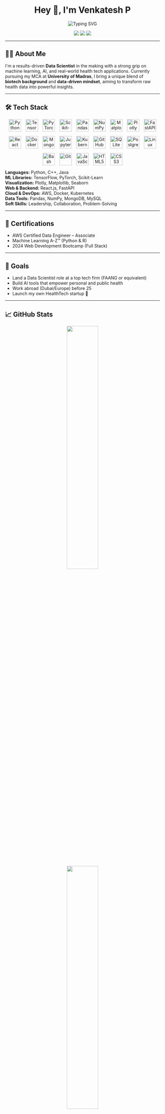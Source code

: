 <h1 align="center">Hey 👋, I'm Venkatesh P</h1>

<p align="center">
    <img src="https://readme-typing-svg.demolab.com?font=Fira+Code&size=22&pause=1000&color=00BFFF&width=435&lines=Data+Scientist+%7C+ML+Engineer+%7C+Data+Analyst;HealthTech+Innovator+%7C+Biotech+Enthusiast;Pythonic+Problem+Solver+%7C+AI+Ethics+Advocate" alt="Typing SVG" />
</p>

<p align="center">
    <a href="https://github.com/venkatesh-hyper"><img src="https://img.shields.io/github/followers/venkatesh-hyper?label=Follow&style=social"></a>
    <a href="https://www.linkedin.com/in/venkatesh-ml/"><img src="https://img.shields.io/badge/-LinkedIn-blue?logo=linkedin&style=flat"></a>
    <a href="mailto:venkateshpvnky9@gmail.com"><img src="https://img.shields.io/badge/-Email-red?logo=gmail&style=flat"></a>
</p>

---

## 👨‍💻 About Me

I'm a results-driven **Data Scientist** in the making with a strong grip on machine learning, AI, and real-world health tech applications. Currently pursuing my MCA at **University of Madras**, I bring a unique blend of **biotech background** and **data-driven mindset**, aiming to transform raw health data into powerful insights.

---

## 🛠️ Tech Stack

<p align="center" style="display: flex; flex-wrap: wrap; justify-content: center; gap: 15px; max-width: 600px; margin: auto;">
    <img src="https://cdn.jsdelivr.net/gh/devicons/devicon/icons/python/python-original.svg" width="40" alt="Python" />
    <img src="https://cdn.jsdelivr.net/gh/devicons/devicon/icons/tensorflow/tensorflow-original.svg" width="40" alt="TensorFlow" />
    <img src="https://cdn.jsdelivr.net/gh/devicons/devicon/icons/pytorch/pytorch-original.svg" width="40" alt="PyTorch" />
    <img src="https://cdn.jsdelivr.net/gh/devicons/devicon/icons/scikitlearn/scikitlearn-original.svg" width="40" alt="Scikit-Learn" />
    <img src="https://cdn.jsdelivr.net/gh/devicons/devicon/icons/pandas/pandas-original.svg" width="40" alt="Pandas" />
    <img src="https://cdn.jsdelivr.net/gh/devicons/devicon/icons/numpy/numpy-original.svg" width="40" alt="NumPy" />
    <img src="https://cdn.jsdelivr.net/gh/devicons/devicon/icons/matplotlib/matplotlib-original.svg" width="40" alt="Matplotlib" />
    <img src="https://cdn.jsdelivr.net/gh/devicons/devicon/icons/plotly/plotly-original.svg" width="40" alt="Plotly" />
    <img src="https://cdn.jsdelivr.net/gh/devicons/devicon/icons/fastapi/fastapi-original.svg" width="40" alt="FastAPI" />
    <img src="https://cdn.jsdelivr.net/gh/devicons/devicon/icons/react/react-original.svg" width="40" alt="React" />
    <img src="https://cdn.jsdelivr.net/gh/devicons/devicon/icons/docker/docker-original.svg" width="40" alt="Docker" />
    <img src="https://cdn.jsdelivr.net/gh/devicons/devicon/icons/mongodb/mongodb-original.svg" width="40" alt="MongoDB" />
    <img src="https://cdn.jsdelivr.net/gh/devicons/devicon/icons/jupyter/jupyter-original.svg" width="40" alt="Jupyter" />
    <img src="https://cdn.jsdelivr.net/gh/devicons/devicon/icons/kubernetes/kubernetes-plain.svg" width="40" alt="Kubernetes" />
    <img src="https://cdn.jsdelivr.net/gh/devicons/devicon/icons/github/github-original.svg" width="40" alt="GitHub" />
    <img src="https://cdn.jsdelivr.net/gh/devicons/devicon/icons/sqlite/sqlite-original.svg" width="40" alt="SQLite" />
    <img src="https://cdn.jsdelivr.net/gh/devicons/devicon/icons/postgresql/postgresql-original.svg" width="40" alt="PostgreSQL" />
    <img src="https://cdn.jsdelivr.net/gh/devicons/devicon/icons/linux/linux-original.svg" width="40" alt="Linux" />
    <img src="https://cdn.jsdelivr.net/gh/devicons/devicon/icons/bash/bash-original.svg" width="40" alt="Bash" />
    <img src="https://cdn.jsdelivr.net/gh/devicons/devicon/icons/git/git-original.svg" width="40" alt="Git" />
    <img src="https://cdn.jsdelivr.net/gh/devicons/devicon/icons/javascript/javascript-original.svg" width="40" alt="JavaScript" />
    <img src="https://cdn.jsdelivr.net/gh/devicons/devicon/icons/html5/html5-original.svg" width="40" alt="HTML5" />
    <img src="https://cdn.jsdelivr.net/gh/devicons/devicon/icons/css3/css3-original.svg" width="40" alt="CSS3" />
</p>



**Languages:** Python, C++, Java  
**ML Libraries:** TensorFlow, PyTorch, Scikit-Learn  
**Visualization:** Plotly, Matplotlib, Seaborn  
**Web & Backend:** React.js, FastAPI  
**Cloud & DevOps:** AWS, Docker, Kubernetes  
**Data Tools:** Pandas, NumPy, MongoDB, MySQL  
**Soft Skills:** Leadership, Collaboration, Problem-Solving

---

## 📜 Certifications

- AWS Certified Data Engineer – Associate  
- Machine Learning A-Z™ (Python & R)  
- 2024 Web Development Bootcamp (Full Stack)

---

## 🎯 Goals

- Land a Data Scientist role at a top tech firm (FAANG or equivalent)  
- Build AI tools that empower personal and public health  
- Work abroad (Dubai/Europe) before 25  
- Launch my own HealthTech startup 🚀

---

## 📈 GitHub Stats

<p align="center">
    <img src="https://github-readme-stats.vercel.app/api?username=venkatesh-hyper&show_icons=true&theme=tokyonight" width="45%" />
    <br>
    <img src="https://github-readme-streak-stats.herokuapp.com/?user=venkatesh-hyper&theme=tokyonight" width="45%" />
    <br>
    <img src="https://github-readme-stats.vercel.app/api/top-langs/?username=venkatesh-hyper&layout=compact&theme=tokyonight" width="45%" />
    

</p>

---

## 💬 Fun Facts

- I mentor Class 11 & 12 students in Physics and Chemistry 🧪  
- Biotech undergrad turned AI innovator 🧬➡️🤖  
- Love cycling while thinking about tech 🚴‍♂️💡  
- Open to internships, full-time roles, freelance gigs & collaborations!

---

**Let’s connect and shape the future of AI together!**

